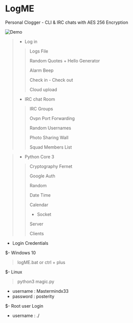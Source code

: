 # LogME
Personal Clogger - CLI &amp; IRC chats with AES 256 Encryption

![Demo](https://github.com/Mastermindx33/LogME/blob/main/Demo/DevSign.png?raw=true)

 > - Log in
  >> Logs File
  >> 
  >> Random Quotes + Hello Generator
  >>
  >> Alarm Beep
  >>
  >>Check in - Check out
  >>
  >> Cloud upload
  >>
  > - IRC chat Room
  >> IRC Groups
  >> 
  >> Ovpn Port Forwarding
  >> 
  >> Random Usernames
  >> 
  >> Photo Sharing Wall
  >>   
  >> Squad Members List
  
  > - Python Core 3
  >> Cryptography Fernet
  >>
  >> Google Auth
  >> 
  >> Random
  >>
  >> Date Time
  >>
  >> Calendar
  >>
  >> - Socket
  >> 
  >> Server
  >> 
  >> Clients
  
- Login Credentials

$- Windows 10
> logME.bat or ctrl + plus

$- Linux
> python3 magic.py

- username : Mastermindx33
- password : posterity

$- Root user Login
- username : ./
